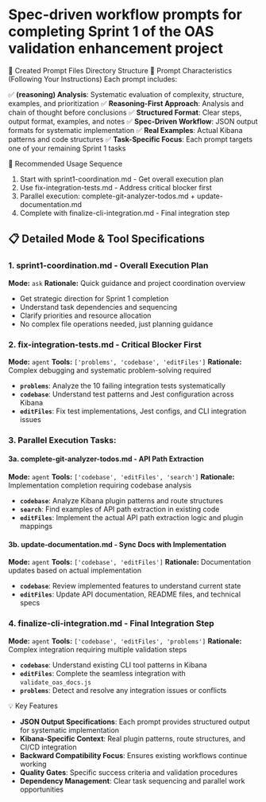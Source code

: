 # Spec-driven workflow prompts for completing Sprint 1 of the OAS validation enhancement project

📁 Created Prompt Files
Directory Structure
🎯 Prompt Characteristics (Following Your Instructions)
Each prompt includes:

✅ **(reasoning) Analysis**: Systematic evaluation of complexity, structure, examples, and prioritization
✅ **Reasoning-First Approach**: Analysis and chain of thought before conclusions
✅ **Structured Format**: Clear steps, output format, examples, and notes
✅ **Spec-Driven Workflow**: JSON output formats for systematic implementation
✅ **Real Examples**: Actual Kibana patterns and code structures
✅ **Task-Specific Focus**: Each prompt targets one of your remaining Sprint 1 tasks

🚀 Recommended Usage Sequence

1. Start with sprint1-coordination.md - Get overall execution plan
2. Use fix-integration-tests.md - Address critical blocker first
3. Parallel execution: complete-git-analyzer-todos.md + update-documentation.md
4. Complete with finalize-cli-integration.md - Final integration step

## 📋 Detailed Mode & Tool Specifications

### 1. **sprint1-coordination.md** - Overall Execution Plan

**Mode:** `ask`
**Rationale:** Quick guidance and project coordination overview

- Get strategic direction for Sprint 1 completion
- Understand task dependencies and sequencing
- Clarify priorities and resource allocation
- No complex file operations needed, just planning guidance

### 2. **fix-integration-tests.md** - Critical Blocker First

**Mode:** `agent`
**Tools:** `['problems', 'codebase', 'editFiles']`
**Rationale:** Complex debugging and systematic problem-solving required

- **`problems`**: Analyze the 10 failing integration tests systematically
- **`codebase`**: Understand test patterns and Jest configuration across Kibana
- **`editFiles`**: Fix test implementations, Jest configs, and CLI integration issues

### 3. **Parallel Execution Tasks:**

#### 3a. **complete-git-analyzer-todos.md** - API Path Extraction

**Mode:** `agent`
**Tools:** `['codebase', 'editFiles', 'search']`
**Rationale:** Implementation completion requiring codebase analysis

- **`codebase`**: Analyze Kibana plugin patterns and route structures
- **`search`**: Find examples of API path extraction in existing code
- **`editFiles`**: Implement the actual API path extraction logic and plugin mappings

#### 3b. **update-documentation.md** - Sync Docs with Implementation

**Mode:** `agent`
**Tools:** `['codebase', 'editFiles']`
**Rationale:** Documentation updates based on actual implementation

- **`codebase`**: Review implemented features to understand current state
- **`editFiles`**: Update API documentation, README files, and technical specs

### 4. **finalize-cli-integration.md** - Final Integration Step

**Mode:** `agent`
**Tools:** `['codebase', 'editFiles', 'problems']`
**Rationale:** Complex integration requiring multiple validation steps

- **`codebase`**: Understand existing CLI tool patterns in Kibana
- **`editFiles`**: Complete the seamless integration with `validate_oas_docs.js`
- **`problems`**: Detect and resolve any integration issues or conflicts

💡 Key Features

- **JSON Output Specifications**: Each prompt provides structured output for systematic implementation
- **Kibana-Specific Context**: Real plugin patterns, route structures, and CI/CD integration
- **Backward Compatibility Focus**: Ensures existing workflows continue working
- **Quality Gates**: Specific success criteria and validation procedures
- **Dependency Management**: Clear task sequencing and parallel work opportunities

<!-- generated by AI VSCode Copilot Chat using community contributed sharable copilot assets fron github/awesome-copilot -->
